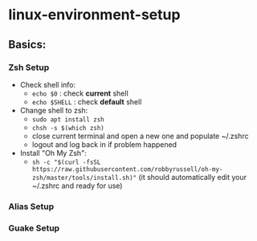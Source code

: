 # linux-environment-setup

## Basics:

### Zsh Setup
* Check shell info: 
	* ```echo $0``` : check **current** shell
	* ```echo $SHELL``` : check **default** shell
* Change shell to zsh:
	* ```sudo apt install zsh```
 	* ```chsh -s $(which zsh)```
	* close current terminal and open a new one and populate ~/.zshrc
 	* logout and log back in if problem happened
* Install "Oh My Zsh":
	* ```sh -c "$(curl -fsSL https://raw.githubusercontent.com/robbyrussell/oh-my-zsh/master/tools/install.sh)"```
	  (it should automatically edit your ~/.zshrc and ready for use)
### Alias Setup

### Guake Setup

